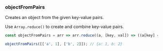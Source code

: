 ### objectFromPairs

Creates an object from the given key-value pairs.

Use `Array.reduce()` to create and combine key-value pairs.

```js
const objectFromPairs = arr => arr.reduce((a, [key, val]) => ((a[key] = val), a), {});
```

```js
objectFromPairs([['a', 1], ['b', 2]]); // {a: 1, b: 2}
```
